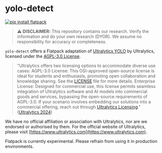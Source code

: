 # yolo-detect

[![pip install flatpack](https://img.shields.io/badge/pip%20install-flatpack-5865f2)](https://pypi.org/project/flatpack/)

> :warning: **DISCLAIMER:** This repository contains our research. Verify the information and do your own research (DYOR). We assume no responsibility for accuracy or completeness.

`yolo-detect` offers a Flatpack adaptation of [Ultralytics YOLO](https://github.com/ultralytics) by Ultralytics, licensed under the [AGPL-3.0 License](https://github.com/ultralytics/ultralytics/blob/main/LICENSE).

> "Ultralytics offers two licensing options to accommodate diverse use cases: AGPL-3.0 License: This OSI-approved open-source license is ideal for students and enthusiasts, promoting open collaboration and knowledge sharing. See the [LICENSE](https://github.com/ultralytics/ultralytics/blob/main/LICENSE) file for more details. Enterprise License: Designed for commercial use, this license permits seamless integration of Ultralytics software and AI models into commercial goods and services, bypassing the open-source requirements of AGPL-3.0. If your scenario involves embedding our solutions into a commercial offering, reach out through [Ultralytics Licensing](https://www.ultralytics.com/license)." ([Ultralytics 2024](https://github.com/ultralytics/ultralytics/blob/main/README.md))

We have no official affiliation or association with Ultralytics, nor are we endorsed or authorised by them. For the official website of Ultralytics, please visit [https://www.ultralytics.com](https://www.ultralytics.com).

Flatpack is currently experimental. Please refrain from using it in production environments.